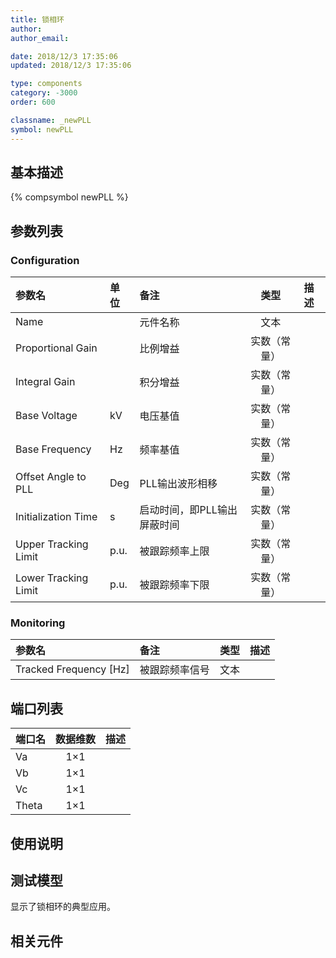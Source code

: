 ```yaml
---
title: 锁相环
author: 
author_email:

date: 2018/12/3 17:35:06
updated: 2018/12/3 17:35:06

type: components
category: -3000
order: 600

classname: _newPLL
symbol: newPLL
---
```

## 基本描述
{% compsymbol newPLL %}

## 参数列表
### Configuration
| 参数名 | 单位 | 备注 | 类型 | 描述 |
| :--- | :--- | :--- | :--: | :--- |
| Name |  | 元件名称 | 文本 |  |
| Proportional Gain |  | 比例增益 | 实数（常量） |  |
| Integral Gain |  | 积分增益 | 实数（常量） |  |
| Base Voltage | kV | 电压基值 | 实数（常量） |  |
| Base Frequency | Hz | 频率基值 | 实数（常量） |  |
| Offset Angle to PLL | Deg | PLL输出波形相移 | 实数（常量） |  |
| Initialization Time | s | 启动时间，即PLL输出屏蔽时间 | 实数（常量） |  |
| Upper Tracking Limit | p.u. | 被跟踪频率上限 | 实数（常量） |  |
| Lower Tracking Limit | p.u. | 被跟踪频率下限 | 实数（常量） |  |

### Monitoring
| 参数名 | 备注 | 类型 | 描述 |
| :--- | :--- | :--: | :--- |
| Tracked Frequency \[Hz\] | 被跟踪频率信号 | 文本 |  |


## 端口列表

| 端口名 | 数据维数 | 描述 |
| :--- | :--:  | :--- |
| Va | 1×1 | |                   
| Vb | 1×1 | |                   
| Vc | 1×1 | |                   
| Theta | 1×1 | |                   

## 使用说明


## 测试模型
[<test name>](<test link>)显示了锁相环的典型应用。

## 相关元件


